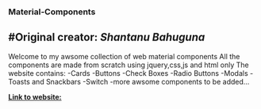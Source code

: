 ### Material-Components
#Original creator: *Shantanu Bahuguna*
---
Welcome to my awsome collection of web material components
All the components are made from scratch using jquery,css,js and html only
The website contains:
-Cards
-Buttons
-Check Boxes
-Radio Buttons
-Modals
-Toasts and Snackbars
-Switch
-more awsome components to be added...


[**Link to website:**]( https://shan-github.github.io/Material-Components/)
